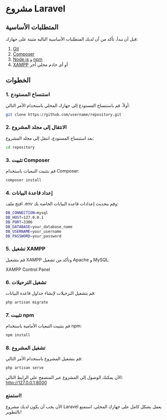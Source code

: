 # مشروع Laravel

## المتطلبات الأساسية

قبل أن تبدأ، تأكد من أن لديك المتطلبات الأساسية التالية مثبتة على جهازك:

1. [Git](https://git-scm.com/)
2. [Composer](https://getcomposer.org/)
3. [Node.js](https://nodejs.org/) و [npm](https://www.npmjs.com/)
4. [XAMPP](https://www.apachefriends.org/index.html) أو أي خادم محلي آخر

## الخطوات

### 1. استنساخ المستودع

أولاً، قم باستنساخ المستودع إلى جهازك المحلي باستخدام الأمر التالي:

```bash
git clone https://github.com/username/repository.git
```

### 2. الانتقال إلى مجلد المشروع

بعد استنساخ المستودع، انتقل إلى مجلد المشروع:

```bash
cd repository
```

### 3. تثبيت Composer

قم بتثبيت التبعيات باستخدام Composer:

```bash
composer install
```

### 4. إعداد قاعدة البيانات

افتح ملف .env وقم بتحديث إعدادات قاعدة البيانات الخاصة بك:

```bash
DB_CONNECTION=mysql
DB_HOST=127.0.0.1
DB_PORT=3306
DB_DATABASE=your_database_name
DB_USERNAME=your_username
DB_PASSWORD=your_password
```

### 5. تشغيل XAMPP

قم بتشغيل XAMPP وتأكد من تشغيل Apache و MySQL.

XAMPP Control Panel

### 6. تشغيل الترحيلات

قم بتشغيل الترحيلات لإنشاء جداول قاعدة البيانات:

```bash
php artisan migrate
```

### 7. تثبيت npm

قم بتثبيت التبعيات الأمامية باستخدام npm:

```bash
npm install
```

### 8. تشغيل المشروع

قم بتشغيل المشروع باستخدام الأمر التالي:

```bash
php artisan serve
```

الآن يمكنك الوصول إلى المشروع عبر المتصفح على الرابط التالي: http://127.0.0.1:8000

### استمتع!

الآن يجب أن يكون لديك مشروع Laravel يعمل بشكل كامل على جهازك المحلي. استمتع بالتطوير!
